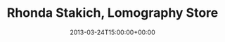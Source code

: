 ---
templateKey: event
guid: 089798ad-6eab-11ea-99c5-002590d1d1b0
date: 2013-03-24T15:00:00+00:00
eventTime: '3pm'
title: Rhonda Stakich, Lomography Store
artist: Rhonda Stakich
city: Toronto
venue: Lomography Store
group: Tim Shia
guests: Gord Mowat, Neil Hendry, Yoshiko
---
